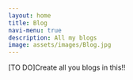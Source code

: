```yaml
---
layout: home
title: Blog
navi-menu: true
description: All my blogs
image: assets/images/Blog.jpg
---
```


[TO DO]Create all you blogs in this!!
